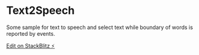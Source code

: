 # Text2Speech

Some sample for text to speech and select text while boundary of words is reported by events.

[Edit on StackBlitz ⚡️](https://stackblitz.com/edit/web-platform-5tgzv6)
